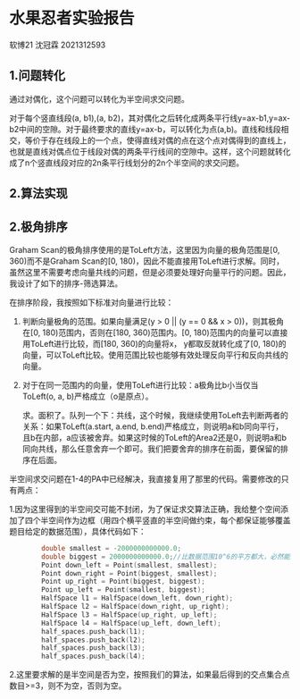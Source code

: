 # 水果忍者实验报告

软博21 沈冠霖 2021312593

## 1.问题转化

通过对偶化，这个问题可以转化为半空间求交问题。

对于每个竖直线段(a, b1),(a, b2)，其对偶化之后转化成两条平行线y=ax-b1,y=ax-b2中间的空隙。对于最终要求的直线y=ax-b，可以转化为点(a,b)。直线和线段相交，等价于存在线段上的一个点，使得直线对偶的点在这个点对偶得到的直线上，也就是直线对偶点位于线段对偶的两条平行线间的空隙中。这样，这个问题就转化成了n个竖直线段对应的2n条平行线划分的2n个半空间的求交问题。

## 2.算法实现

## 2.极角排序

Graham Scan的极角排序使用的是ToLeft方法，这里因为向量的极角范围是[0, 360)而不是Graham Scan的[0, 180)，因此不能直接用ToLeft进行求解。同时，虽然这里不需要考虑向量共线的问题，但是必须要处理好向量平行的问题。因此，我设计了如下的排序-筛选算法。

在排序阶段，我按照如下标准对向量进行比较：

1. 判断向量极角的范围。如果向量满足(y > 0 || (y == 0 && x > 0))，则其极角在[0, 180)范围内，否则在[180, 360)范围内。[0, 180)范围内的向量可以直接用ToLeft进行比较，而[180, 360)的向量将x， y都取反就转化成了[0, 180)的向量，可以ToLeft比较。使用范围比较也能够有效处理反向平行和反向共线的向量。

2. 对于在同一范围内的向量，使用ToLeft进行比较：a极角比b小当仅当ToLeft(o, a, b)严格成立（o是原点）。

   求。面积了。队列一个下：共线，这个时候，我继续使用ToLeft去判断两者的关系：如果ToLeft(a.start, a.end, b.end)严格成立，则说明a和b同向平行，且b在内部，a应该被舍弃。如果这时候的ToLeft的Area2还是0，则说明a和b同向共线，那么任意舍弃一个即可。我们把要舍弃的排序在前面，要保留的排序在后面。

半空间求交问题在1-4的PA中已经解决，我直接复用了那里的代码。需要修改的只有两点：

1.因为这里得到的半空间交可能不封闭，为了保证求交算法正确，我给整个空间添加了四个半空间作为边框（用四个横平竖直的半空间做约束，每个都保证能够覆盖题目给定的数据范围），具体代码如下：

```C++
        double smallest = -2000000000000.0;
        double biggest = 2000000000000.0;//比数据范围10^6的平方都大，必然能约束好整个空间
        Point down_left = Point(smallest, smallest);
        Point down_right = Point(biggest, smallest);
        Point up_right = Point(biggest, biggest);
        Point up_left = Point(smallest, biggest);
        HalfSpace l1 = HalfSpace(down_left, down_right);
        HalfSpace l2 = HalfSpace(down_right, up_right);
        HalfSpace l3 = HalfSpace(up_right, up_left);
        HalfSpace l4 = HalfSpace(up_left, down_left);
        half_spaces.push_back(l1);
        half_spaces.push_back(l2);
        half_spaces.push_back(l3);
        half_spaces.push_back(l4);
```

2.这里要求解的是半空间是否为空，按照我们的算法，如果最后得到的交点集合点数目>=3，则不为空，否则为空。